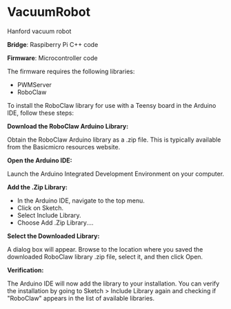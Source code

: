 # VacuumRobot
Hanford vacuum robot

**Bridge**: Raspiberry Pi C++ code

**Firmware**: Microcontroller code

The firmware requires the following libraries:

- PWMServer
- RoboClaw

To install the RoboClaw library for use with a Teensy board in the Arduino IDE, follow these steps:

**Download the RoboClaw Arduino Library:**

Obtain the RoboClaw Arduino library as a .zip file. This is typically available from the Basicmicro resources website.

**Open the Arduino IDE:**

Launch the Arduino Integrated Development Environment on your computer.

**Add the .Zip Library:**

- In the Arduino IDE, navigate to the top menu.
- Click on Sketch.
- Select Include Library.
- Choose Add .Zip Library....

**Select the Downloaded Library:**

A dialog box will appear. Browse to the location where you saved the downloaded RoboClaw library .zip file, select it, and then click Open.

**Verification:**

The Arduino IDE will now add the library to your installation. You can verify the installation by going to Sketch > Include Library again and checking if "RoboClaw" appears in the list of available libraries.

